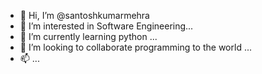 - 👋 Hi, I’m @santoshkumarmehra
- 👀 I’m interested in Software Engineering...
- 🌱 I’m currently learning python ...
- 💞️ I’m looking to collaborate programming to the world ...
- 📫 ...

<!---
santoshkumarmehra/santoshkumarmehra is a ✨ special ✨ repository because its `README.md` (this file) appears on your GitHub profile.
You can click the Preview link to take a look at your changes.
--->
